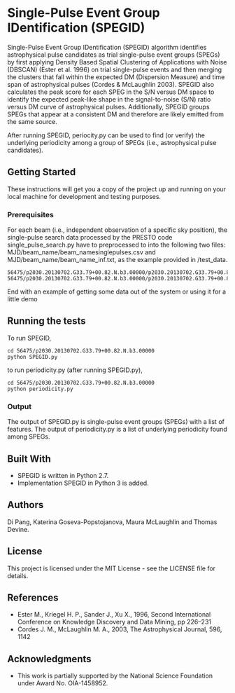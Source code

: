 # Single-Pulse Event Group IDentification (SPEGID)

Single-Pulse Event Group IDentification (SPEGID) algorithm identifies astrophysical pulse candidates as trial single-pulse event groups (SPEGs) by first applying Density Based Spatial Clustering of Applications with Noise (DBSCAN) (Ester et al. 1996) on trial single-pulse events and then merging the clusters that fall within the expected DM (Dispersion Measure) and time span of astrophysical pulses (Cordes & McLaughlin 2003). SPEGID also calculates the peak score for each SPEG in the S/N versus DM space to identify the expected peak-like shape in the signal-to-noise (S/N) ratio versus DM curve of astrophysical pulses. Additionally, SPEGID groups SPEGs that appear at a consistent DM and therefore are likely emitted from the same source.

After running SPEGID, periocity.py can be used to find (or verify) the underlying periodicity among a group of SPEGs (i.e., astrophysical pulse candidates).

## Getting Started

These instructions will get you a copy of the project up and running on your local machine for development and testing purposes.

### Prerequisites

For each beam (i.e., independent observation of a specific sky position), the single-pulse search data processed by the PRESTO code single_pulse_search.py have to preprocessed to into the following two files: MJD/beam_name/beam_namesinglepulses.csv and MJD/beam_name/beam_name_inf.txt, as the example provided in /test_data. 
```
56475/p2030.20130702.G33.79+00.82.N.b3.00000/p2030.20130702.G33.79+00.82.N.b3.00000singlepulses.csv 
56475/p2030.20130702.G33.79+00.82.N.b3.00000/p2030.20130702.G33.79+00.82.N.b3.00000_inf.txt
```

End with an example of getting some data out of the system or using it for a little demo

## Running the tests
To run SPEGID,
```
cd 56475/p2030.20130702.G33.79+00.82.N.b3.00000
python SPEGID.py
```
to run periodicity.py (after running SPEGID.py),
```
cd 56475/p2030.20130702.G33.79+00.82.N.b3.00000
python periodicity.py
```

### Output

The output of SPEGID.py is single-pulse event groups (SPEGs) with a list of features.
The output of periodicity.py is a list of underlying periodicity found among SPEGs.

## Built With

* SPEGID is written in Python 2.7.
* Implementation SPEGID in Python 3 is added.

## Authors

Di Pang, Katerina Goseva-Popstojanova, Maura McLaughlin and Thomas Devine.  

## License

This project is licensed under the MIT License - see the LICENSE file for details.

## References
* Ester M., Kriegel H. P., Sander J., Xu X., 1996, Second International Conference on Knowledge Discovery and Data Mining, pp 226–231
* Cordes J. M., McLaughlin M. A., 2003, The Astrophysical Journal, 596, 1142

## Acknowledgments

* This work is partially supported by the National Science Foundation under Award No. OIA-1458952. 


